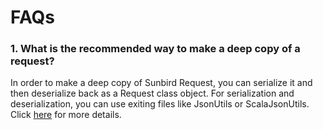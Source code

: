 # FAQs

### 1. What is the recommended way to make a deep copy of a request?

In order to make a deep copy of Sunbird Request, you can serialize it and then deserialize back as a Request class object. For serialization and deserialization, you can use exiting files like JsonUtils or ScalaJsonUtils. Click [here](https://github.com/Sunbird-inQuiry/Community/discussions/6) for more details.

